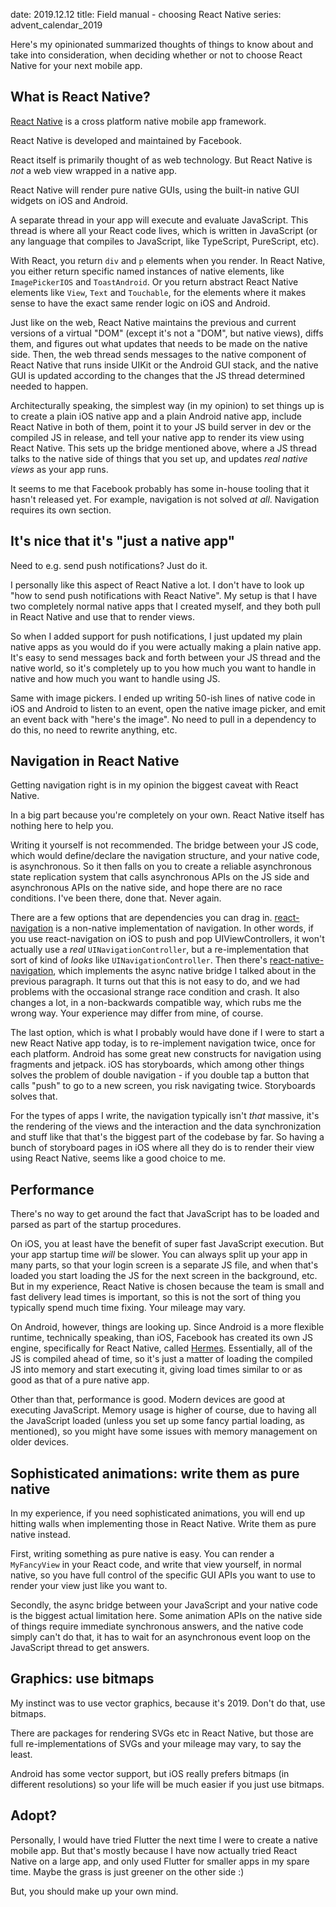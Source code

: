 date: 2019.12.12
title: Field manual - choosing React Native
series: advent_calendar_2019

Here's my opinionated summarized thoughts of things to know about and take into consideration, when deciding whether or not to choose React Native for your next mobile app.

## What is React Native?

[React Native](https://facebook.github.io/react-native/) is a cross platform native mobile app framework.

React Native is developed and maintained by Facebook.

React itself is primarily thought of as web technology. But React Native is _not_ a web view wrapped in a native app.

React Native will render pure native GUIs, using the built-in native GUI widgets on iOS and Android.

A separate thread in your app will execute and evaluate JavaScript. This thread is where all your React code lives, which is written in JavaScript (or any language that compiles to JavaScript, like TypeScript, PureScript, etc).


With React, you return `div` and `p` elements when you render. In React Native, you either return specific named instances of native elements, like `ImagePickerIOS` and `ToastAndroid`. Or you return abstract React Native elements like `View`, `Text` and `Touchable`, for the elements where it makes sense to have the exact same render logic on iOS and Android.
 
 Just like on the web, React Native maintains the previous and current versions of a virtual "DOM" (except it's not a "DOM", but native views), diffs them, and figures out what updates that needs to be made on the native side. Then, the web thread sends messages to the native component of React Native that runs inside UIKit or the Android GUI stack, and the native GUI is updated according to the changes that the JS thread determined needed to happen.

Architecturally speaking, the simplest way (in my opinion) to set things up is to create a plain iOS native app and a plain Android native app, include React Native in both of them, point it to your JS build server in dev or the compiled JS in release, and tell your native app to render its view using React Native. This sets up the bridge mentioned above, where a JS thread talks to the native side of things that you set up, and updates _real native views_ as your app runs. 

It seems to me that Facebook probably has some in-house tooling that it hasn't released yet. For example, navigation is not solved _at all_. Navigation requires its own section.

## It's nice that it's "just a native app"

Need to e.g. send push notifications? Just do it. 

I personally like this aspect of React Native a lot. I don't have to look up "how to send push notifications with React Native". My setup is that I have two completely normal native apps that I created myself, and they both pull in React Native and use that to render views.

So when I added support for push notifications, I just updated my plain native apps as you would do if you were actually making a plain native app. It's easy to send messages back and forth between your JS thread and the native world, so it's completely up to you how much you want to handle in native and how much you want to handle using JS.

Same with image pickers. I ended up writing 50-ish lines of native code in iOS and Android to listen to an event, open the native image picker, and emit an event back with "here's the image". No need to pull in a dependency to do this, no need to rewrite anything, etc.

## Navigation in React Native

Getting navigation right is in my opinion the biggest caveat with React Native.

In a big part because you're completely on your own. React Native itself has nothing here to help you.

Writing it yourself is not recommended. The bridge between your JS code, which would define/declare the navigation structure, and your native code, is asynchronous. So it then falls on you to create a reliable asynchronous state replication system that calls asynchronous APIs on the JS side and asynchronous APIs on the native side, and hope there are no race conditions. I've been there, done that. Never again.

There are a few options that are dependencies you can drag in. [react-navigation](https://reactnavigation.org) is a non-native implementation of navigation. In other words, if you use react-navigation on iOS to push and pop UIViewControllers, it won't actually use a _real_ `UINavigationController`, but a re-implementation that sort of kind of _looks_ like `UINavigationController`. Then there's [react-native-navigation](https://wix.github.io/react-native-navigation/#/), which implements the async native bridge I talked about in the previous paragraph. It turns out that this is not easy to do, and we had problems with the occasional strange race condition and crash. It also changes a lot, in a non-backwards compatible way, which rubs me the wrong way. Your experience may differ from mine, of course.

The last option, which is what I probably would have done if I were to start a new React Native app today, is to re-implement navigation twice, once for each platform. Android has some great new constructs for navigation using fragments and jetpack. iOS has storyboards, which among other things solves the problem of double navigation - if you double tap a button that calls "push" to go to a new screen, you risk navigating twice. Storyboards solves that.

For the types of apps I write, the navigation typically isn't _that_ massive, it's the rendering of the views and the interaction and the data synchronization and stuff like that that's the biggest part of the codebase by far. So having a bunch of storyboard pages in iOS where all they do is to render their view using React Native, seems like a good choice to me.

## Performance

There's no way to get around the fact that JavaScript has to be loaded and parsed as part of the startup procedures.

On iOS, you at least have the benefit of super fast JavaScript execution. But your app startup time _will_ be slower. You can always split up your app in many parts, so that your login screen is a separate JS file, and when that's loaded you start loading the JS for the next screen in the background, etc. But in my experience, React Native is chosen because the team is small and fast delivery lead times is important, so this is not the sort of thing you typically spend much time fixing. Your mileage may vary.

On Android, however, things are looking up. Since Android is a more flexible runtime, technically speaking, than iOS, Facebook has created its own JS engine, specifically for React Native, called [Hermes](https://github.com/facebook/hermes). Essentially, all of the JS is compiled ahead of time, so it's just a matter of loading the compiled JS into memory and start executing it, giving load times similar to or as good as that of a pure native app.

Other than that, performance is good. Modern devices are good at executing JavaScript. Memory usage is higher of course, due to having all the JavaScript loaded (unless you set up some fancy partial loading, as mentioned), so you might have some issues with memory management on older devices.

## Sophisticated animations: write them as pure native

In my experience, if you need sophisticated animations, you will end up hitting walls when implementing those in React Native. Write them as pure native instead.

First, writing something as pure native is easy. You can render a `MyFancyView` in your React code, and write that view yourself, in normal native, so you have full control of the specific GUI APIs you want to use to render your view just like you want to.

Secondly, the async bridge between your JavaScript and your native code is the biggest actual limitation here. Some animation APIs on the native side of things require immediate synchronous answers, and the native code simply can't do that, it has to wait for an asynchronous event loop on the JavaScript thread to get answers.

## Graphics: use bitmaps

My instinct was to use vector graphics, because it's 2019. Don't do that, use bitmaps.

There are packages for rendering SVGs etc in React Native, but those are full re-implementations of SVGs and your mileage may vary, to say the least.

Android has some vector support, but iOS really prefers bitmaps (in different resolutions) so your life will be much easier if you just use bitmaps.

## Adopt?

Personally, I would have tried Flutter the next time I were to create a native mobile app. But that's mostly because I have now actually tried React Native on a large app, and only used Flutter for smaller apps in my spare time. Maybe the grass is just greener on the other side :) 

But, you should make up your own mind.